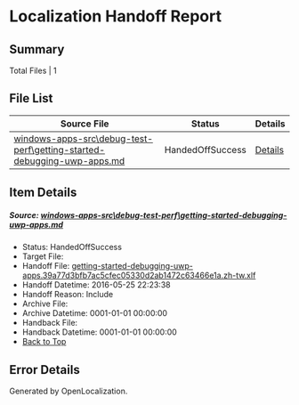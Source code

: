 # <a name='report-top'></a> Localization Handoff Report

## Summary
 Total Files | 1

## File List
 Source File | Status | Details 
 ----------- | ------ | ------- 
 [windows-apps-src\debug-test-perf\getting-started-debugging-uwp-apps.md](https://github.com/Microsoft/windows-apps/blob/34f47c4f658024e607b3f14a480bd9ff1121ec20/windows-apps-src/debug-test-perf/getting-started-debugging-uwp-apps.md) | HandedOffSuccess | [Details](#cc4e5c49dcc36193d4d8b1bc835e2caceeaff6951918)

## Item Details
##### <a name='cc4e5c49dcc36193d4d8b1bc835e2caceeaff6951918'></a> Source: [windows-apps-src\debug-test-perf\getting-started-debugging-uwp-apps.md](https://github.com/Microsoft/windows-apps/blob/34f47c4f658024e607b3f14a480bd9ff1121ec20/windows-apps-src/debug-test-perf/getting-started-debugging-uwp-apps.md)
* Status: HandedOffSuccess
* Target File: 
* Handoff File: [getting-started-debugging-uwp-apps.39a77d3bfb7ac5cfec05330d2ab1472c63466e1a.zh-tw.xlf](https://github.com/Microsoft/WDG.handoff/blob/dad943434bb2e02de0786976bdaf23f84e12a4e6/ol-handoff/Microsoft/windows-apps.zh-tw/master/getting-started-debugging-uwp-apps.39a77d3bfb7ac5cfec05330d2ab1472c63466e1a.zh-tw.xlf)
* Handoff Datetime: 2016-05-25 22:23:38
* Handoff Reason: Include
* Archive File: 
* Archive Datetime: 0001-01-01 00:00:00
* Handback File: 
* Handback Datetime: 0001-01-01 00:00:00
* [Back to Top](#report-top)


## Error Details

Generated by OpenLocalization.
